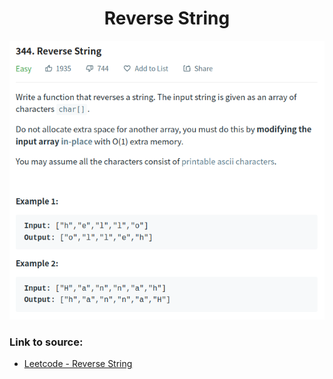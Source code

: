<h1 align="center">Reverse String</h1>

![alt text](https://raw.githubusercontent.com/matthew01lokiet/Github-repos-images/main/Algs/String/ukBEN4Y3_o.png)


### Link to source: 
- <a href="https://leetcode.com/problems/reverse-string/">Leetcode - Reverse String</a>

